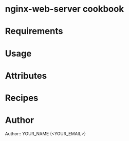 # nginx-web-server cookbook

# Requirements

# Usage

# Attributes

# Recipes

# Author

Author:: YOUR_NAME (<YOUR_EMAIL>)
